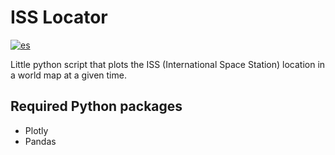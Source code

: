 # ISS Locator

[![es](https://img.shields.io/badge/leer_en-espa%C3%B1ol_%F0%9F%87%AA%F0%9F%87%B8-darkgreen?style=flat)](https://github.com/walgab/ISS_Locator/blob/master/README.es.md)

Little python script that plots the ISS (International Space Station) location in a world map at a given time.

## Required Python packages
- Plotly
- Pandas

